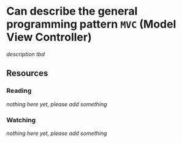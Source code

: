 # Can describe the general programming pattern `MVC` (Model View Controller)

_description tbd_

## Resources

### Reading

_nothing here yet, please add something_

### Watching

_nothing here yet, please add something_

